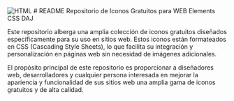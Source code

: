<img alt="HTML" whith="1920px" src="https://media.discordapp.net/attachments/1198766161467281529/1210262398003576902/image.png?ex=65e9ebb1&is=65d776b1&hm=5c690a9074eb3874d01eacf593ffcc16e8bce96067afe9d7ec441b4337a14001&=&format=webp&quality=lossless&width=1440&height=563"/>
# README
Repositorio de Iconos Gratuitos para WEB Elements CSS DAJ

Este repositorio alberga una amplia colección de iconos gratuitos diseñados específicamente para su uso en sitios web. Estos iconos están formateados en CSS (Cascading Style Sheets), lo que facilita su integración y personalización en páginas web sin necesidad de imágenes adicionales.

El propósito principal de este repositorio es proporcionar a diseñadores web, desarrolladores y cualquier persona interesada en mejorar la apariencia y funcionalidad de sus sitios web una amplia gama de iconos gratuitos y de alta calidad.

